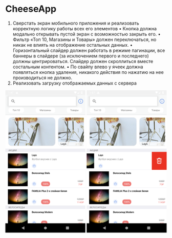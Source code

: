 # CheeseApp

1) Сверстать экран мобильного приложения и реализовать корректную
логику работы всех его элементов
• Кнопка должна модально открывать пустой экран с возможностью закрыть его.
• Фильтр «Топ 10, Магазины и Товары» должен переключаться, но никак не влиять на отображение остальных данных.
• Горизонтальный слайдер должен работать в режиме пагинации, все баннеры в слайдере (за исключением первого и последнего) должны центрироваться. Слайдер должен скроллиться вместе состальным контентом.
• По свайпу влево у ячеек должна появляться кнопка удаления, никакого действия по нажатию на нее производиться не должно.
2) Реализовать загрузку отображаемых данных с сервера

<p align="center"><img src="screenshot-1.png" width="250">    <img src="screenshot-2.png" width="250">
